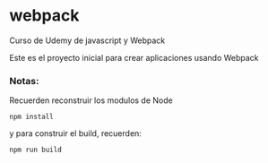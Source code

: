 # webpack
Curso de Udemy de javascript y Webpack

Este es el proyecto inicial para crear aplicaciones usando Webpack

### Notas:
Recuerden reconstruir los modulos de Node 
```
npm install
``` 

y para construir el build, recuerden:
```
npm run build
```


